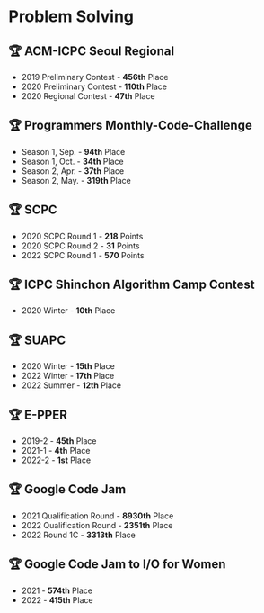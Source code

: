 # Problem Solving

## 🏆 ACM-ICPC Seoul Regional

- 2019 Preliminary Contest - **456th** Place
- 2020 Preliminary Contest - **110th** Place
- 2020 Regional Contest - **47th** Place

## 🏆 Programmers Monthly-Code-Challenge

- Season 1, Sep. - **94th** Place
- Season 1, Oct. - **34th** Place
- Season 2, Apr. - **37th** Place
- Season 2, May. - **319th** Place

## 🏆 SCPC

- 2020 SCPC Round 1 - **218** Points
- 2020 SCPC Round 2 - **31** Points
- 2022 SCPC Round 1 - **570** Points

## 🏆 ICPC Shinchon Algorithm Camp Contest

- 2020 Winter - **10th** Place

## 🏆 SUAPC

- 2020 Winter - **15th** Place
- 2022 Winter - **17th** Place
- 2022 Summer - **12th** Place

## 🏆 E-PPER

- 2019-2 - **45th** Place
- 2021-1 - **4th** Place
- 2022-2 - **1st** Place

## 🏆 Google Code Jam

- 2021 Qualification Round - **8930th** Place
- 2022 Qualification Round - **2351th** Place
- 2022 Round 1C - **3313th** Place

## 🏆 Google Code Jam to I/O for Women
- 2021 - **574th** Place
- 2022 - **415th** Place
